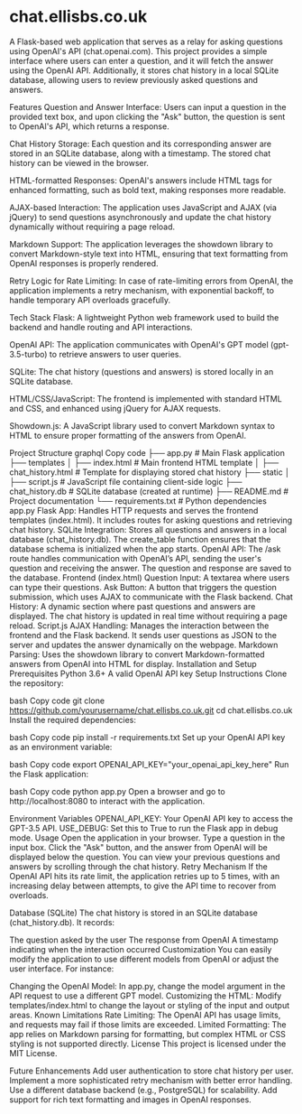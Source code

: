 chat.ellisbs.co.uk
==================

A Flask-based web application that serves as a relay for asking questions using OpenAI's API (chat.openai.com). This project provides a simple interface where users can enter a question, and it will fetch the answer using the OpenAI API. Additionally, it stores chat history in a local SQLite database, allowing users to review previously asked questions and answers.

Features
Question and Answer Interface: Users can input a question in the provided text box, and upon clicking the "Ask" button, the question is sent to OpenAI's API, which returns a response.

Chat History Storage: Each question and its corresponding answer are stored in an SQLite database, along with a timestamp. The stored chat history can be viewed in the browser.

HTML-formatted Responses: OpenAI's answers include HTML tags for enhanced formatting, such as bold text, making responses more readable.

AJAX-based Interaction: The application uses JavaScript and AJAX (via jQuery) to send questions asynchronously and update the chat history dynamically without requiring a page reload.

Markdown Support: The application leverages the showdown library to convert Markdown-style text into HTML, ensuring that text formatting from OpenAI responses is properly rendered.

Retry Logic for Rate Limiting: In case of rate-limiting errors from OpenAI, the application implements a retry mechanism, with exponential backoff, to handle temporary API overloads gracefully.

Tech Stack
Flask: A lightweight Python web framework used to build the backend and handle routing and API interactions.

OpenAI API: The application communicates with OpenAI's GPT model (gpt-3.5-turbo) to retrieve answers to user queries.

SQLite: The chat history (questions and answers) is stored locally in an SQLite database.

HTML/CSS/JavaScript: The frontend is implemented with standard HTML and CSS, and enhanced using jQuery for AJAX requests.

Showdown.js: A JavaScript library used to convert Markdown syntax to HTML to ensure proper formatting of the answers from OpenAI.

Project Structure
graphql
Copy code
├── app.py                   # Main Flask application
├── templates
│   ├── index.html            # Main frontend HTML template
│   ├── chat_history.html     # Template for displaying stored chat history
├── static
│   ├── script.js             # JavaScript file containing client-side logic
├── chat_history.db           # SQLite database (created at runtime)
├── README.md                 # Project documentation
└── requirements.txt          # Python dependencies
app.py
Flask App: Handles HTTP requests and serves the frontend templates (index.html). It includes routes for asking questions and retrieving chat history.
SQLite Integration: Stores all questions and answers in a local database (chat_history.db). The create_table function ensures that the database schema is initialized when the app starts.
OpenAI API: The /ask route handles communication with OpenAI’s API, sending the user's question and receiving the answer. The question and response are saved to the database.
Frontend (index.html)
Question Input: A textarea where users can type their questions.
Ask Button: A button that triggers the question submission, which uses AJAX to communicate with the Flask backend.
Chat History: A dynamic section where past questions and answers are displayed. The chat history is updated in real time without requiring a page reload.
Script.js
AJAX Handling: Manages the interaction between the frontend and the Flask backend. It sends user questions as JSON to the server and updates the answer dynamically on the webpage.
Markdown Parsing: Uses the showdown library to convert Markdown-formatted answers from OpenAI into HTML for display.
Installation and Setup
Prerequisites
Python 3.6+
A valid OpenAI API key
Setup Instructions
Clone the repository:

bash
Copy code
git clone https://github.com/yourusername/chat.ellisbs.co.uk.git
cd chat.ellisbs.co.uk
Install the required dependencies:

bash
Copy code
pip install -r requirements.txt
Set up your OpenAI API key as an environment variable:

bash
Copy code
export OPENAI_API_KEY="your_openai_api_key_here"
Run the Flask application:

bash
Copy code
python app.py
Open a browser and go to http://localhost:8080 to interact with the application.

Environment Variables
OPENAI_API_KEY: Your OpenAI API key to access the GPT-3.5 API.
USE_DEBUG: Set this to True to run the Flask app in debug mode.
Usage
Open the application in your browser.
Type a question in the input box.
Click the "Ask" button, and the answer from OpenAI will be displayed below the question.
You can view your previous questions and answers by scrolling through the chat history.
Retry Mechanism
If the OpenAI API hits its rate limit, the application retries up to 5 times, with an increasing delay between attempts, to give the API time to recover from overloads.

Database (SQLite)
The chat history is stored in an SQLite database (chat_history.db). It records:

The question asked by the user
The response from OpenAI
A timestamp indicating when the interaction occurred
Customization
You can easily modify the application to use different models from OpenAI or adjust the user interface. For instance:

Changing the OpenAI Model: In app.py, change the model argument in the API request to use a different GPT model.
Customizing the HTML: Modify templates/index.html to change the layout or styling of the input and output areas.
Known Limitations
Rate Limiting: The OpenAI API has usage limits, and requests may fail if those limits are exceeded.
Limited Formatting: The app relies on Markdown parsing for formatting, but complex HTML or CSS styling is not supported directly.
License
This project is licensed under the MIT License.

Future Enhancements
Add user authentication to store chat history per user.
Implement a more sophisticated retry mechanism with better error handling.
Use a different database backend (e.g., PostgreSQL) for scalability.
Add support for rich text formatting and images in OpenAI responses.
